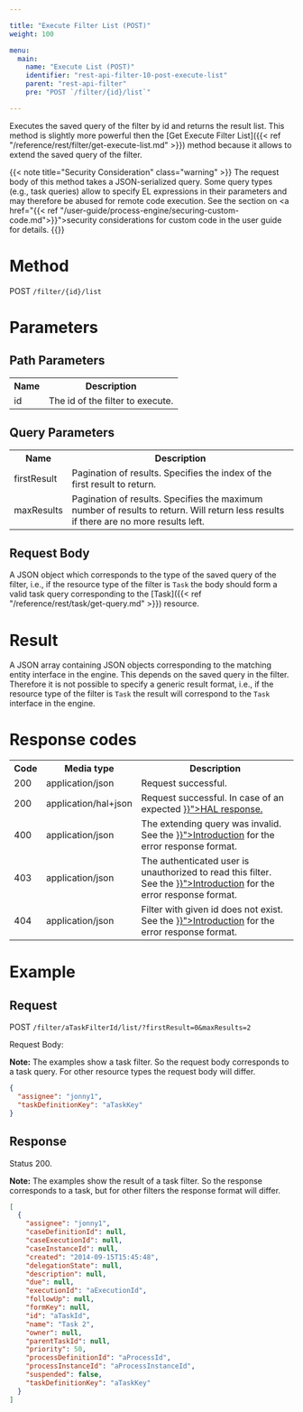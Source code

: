 ```yaml
---

title: "Execute Filter List (POST)"
weight: 100

menu:
  main:
    name: "Execute List (POST)"
    identifier: "rest-api-filter-10-post-execute-list"
    parent: "rest-api-filter"
    pre: "POST `/filter/{id}/list`"

---
```


Executes the saved query of the filter by id and returns the result list. This method is slightly more
powerful then the [Get Execute Filter List]({{< ref "/reference/rest/filter/get-execute-list.md" >}}) method because it allows to extend the saved
query of the filter.

{{< note title="Security Consideration" class="warning" >}}
  The request body of this method takes a JSON-serialized query. Some query types (e.g., task queries) allow to specify EL expressions in their parameters and may therefore be abused for remote code execution. See the section on <a href="{{< ref "/user-guide/process-engine/securing-custom-code.md">}}">security considerations for custom code</a> in the user guide for details.
{{</note>}}

# Method

POST `/filter/{id}/list`

# Parameters

## Path Parameters

<table class="table table-striped">
  <tr>
    <th>Name</th>
    <th>Description</th>
  </tr>
  <tr>
    <td>id</td>
    <td>The id of the filter to execute.</td>
  </tr>
</table>


## Query Parameters

<table class="table table-striped">
  <tr>
    <th>Name</th>
    <th>Description</th>
  </tr>
  <tr>
    <td>firstResult</td>
    <td>Pagination of results. Specifies the index of the first result to return.</td>
  </tr>
  <tr>
    <td>maxResults</td>
    <td>
      Pagination of results. Specifies the maximum number of results to return. Will return less
      results if there are no more results left.
    </td>
  </tr>
</table>

## Request Body

A JSON object which corresponds to the type of the saved query of the filter, i.e., if the
resource type of the filter is `Task` the body should form a valid task query corresponding to
the [Task]({{< ref "/reference/rest/task/get-query.md" >}}) resource.


# Result

A JSON array containing JSON objects corresponding to the matching entity interface in the engine.
This depends on the saved query in the filter. Therefore it is not possible to specify a generic
result format, i.e., if the resource type of the filter is `Task` the result will correspond to the
`Task` interface in the engine.

# Response codes

<table class="table table-striped">
  <tr>
    <th>Code</th>
    <th>Media type</th>
    <th>Description</th>
  </tr>
  <tr>
    <td>200</td>
    <td>application/json</td>
    <td>Request successful.</td>
  </tr>
  <tr>
    <td>200</td>
    <td>application/hal+json</td>
    <td>Request successful. In case of an expected <a href="{{< ref "/reference/rest/overview/hal.md" >}}">HAL</code> response.</td>
  </tr>
  <tr>
    <td>400</td>
    <td>application/json</td>
    <td>
      The extending query was invalid. See the <a href="{{< ref "/reference/rest/overview/_index.md#error-handling" >}}">Introduction</a>
      for the error response format.
    </td>
  </tr>
  <tr>
    <td>403</td>
    <td>application/json</td>
    <td>
       The authenticated user is unauthorized to read this filter.
      See the <a href="{{< ref "/reference/rest/overview/_index.md#error-handling" >}}">Introduction</a> for the error response format.
    </td>
  </tr>
  <tr>
    <td>404</td>
    <td>application/json</td>
    <td>
      Filter with given id does not exist. See the
      <a href="{{< ref "/reference/rest/overview/_index.md#error-handling" >}}">Introduction</a> for the error response format.
    </td>
  </tr>
</table>


# Example

## Request

POST `/filter/aTaskFilterId/list/?firstResult=0&maxResults=2`

Request Body:

<div class="alert alert-warning" role="alert">
  <strong>Note:</strong> The examples show a task filter. So the request body corresponds
  to a task query. For other resource types the request body will differ.
</div>

```json
{
  "assignee": "jonny1",
  "taskDefinitionKey": "aTaskKey"
}

```
## Response

Status 200.

<div class="alert alert-warning" role="alert">
  <strong>Note:</strong> The examples show the result of a task filter. So the response corresponds
  to a task, but for other filters the response format will differ.
</div>

```json
[
  {
    "assignee": "jonny1",
    "caseDefinitionId": null,
    "caseExecutionId": null,
    "caseInstanceId": null,
    "created": "2014-09-15T15:45:48",
    "delegationState": null,
    "description": null,
    "due": null,
    "executionId": "aExecutionId",
    "followUp": null,
    "formKey": null,
    "id": "aTaskId",
    "name": "Task 2",
    "owner": null,
    "parentTaskId": null,
    "priority": 50,
    "processDefinitionId": "aProcessId",
    "processInstanceId": "aProcessInstanceId",
    "suspended": false,
    "taskDefinitionKey": "aTaskKey"
  }
]
```
